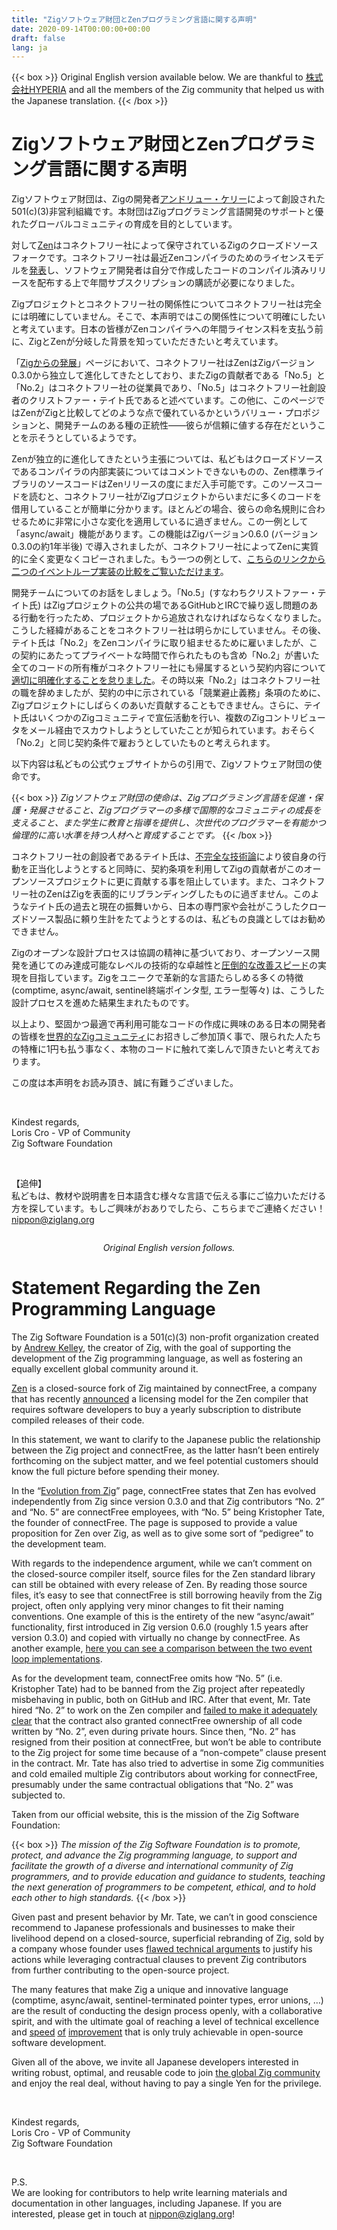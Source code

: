 ```yaml
---
title: "Zigソフトウェア財団とZenプログラミング言語に関する声明"
date: 2020-09-14T00:00:00+00:00
draft: false
lang: ja
---
```

{{< box >}} 
Original English version available below. We are thankful to <a href="https://hyperia.co.jp/" target="_blank" rel="noopener noreferrer">株式会社HYPERIA</a> and all the members of the Zig community that helped us with the Japanese translation. 
{{< /box >}}

# Zigソフトウェア財団とZenプログラミング言語に関する声明

Zigソフトウェア財団は、Zigの開発者[アンドリュー・ケリー](https://andrewkelley.me/)によって創設された501(c)(3)非営利組織です。本財団はZigプログラミング言語開発のサポートと優れたグローバルコミュニティの育成を目的としています。

対して[Zen](https://zen-lang.org/)はコネクトフリー社によって保守されているZigのクローズドソースフォークです。コネクトフリー社は最近Zenコンパイラのためのライセンスモデルを[発表](https://zen-lang.org/ja-JP/blog/2020-08-20/)し、ソフトウェア開発者は自分で作成したコードのコンパイル済みリリースを配布する上で年間サブスクリプションの購読が必要になりました。

Zigプロジェクトとコネクトフリー社の関係性についてコネクトフリー社は完全には明確にしていません。そこで、本声明ではこの関係性について明確にしたいと考えています。日本の皆様がZenコンパイラへの年間ライセンス料を支払う前に、ZigとZenが分岐した背景を知っていただきたいと考えています。

「[Zigからの発展](https://www.zen-lang.org/ja-JP/docs/appendix-zig/)」ページにおいて、コネクトフリー社はZenはZigバージョン0.3.0から独立して進化してきたとしており、またZigの貢献者である「No.5」と「No.2」はコネクトフリー社の従業員であり、「No.5」はコネクトフリー社創設者のクリストファー・テイト氏であると述べています。この他に、このページではZenがZigと比較してどのような点で優れているかというバリュー・プロポジションと、開発チームのある種の正統性——彼らが信頼に値する存在だということを示そうとしているようです。

Zenが独立的に進化してきたという主張については、私どもはクローズドソースであるコンパイラの内部実装についてはコメントできないものの、Zen標準ライブラリのソースコードはZenリリースの度にまだ入手可能です。このソースコードを読むと、コネクトフリー社がZigプロジェクトからいまだに多くのコードを借用していることが簡単に分かります。ほとんどの場合、彼らの命名規則に合わせるために非常に小さな変化を適用しているに過ぎません。この一例として「async/await」機能があります。この機能はZigバージョン0.6.0 (バージョン0.3.0の約1年半後) で導入されましたが、コネクトフリー社によってZenに実質的に全く変更なくコピーされました。もう一つの例として、[こちらのリンクから二つのイベントループ実装の比較をご覧いただけます](https://github.com/kristoff-it/zenlang-ziglang-eventloop/commit/f67aa04ef081187eb8857e7b5c18c9ed787e0079)。

開発チームについてのお話をしましょう。「No.5」(すなわちクリストファー・テイト氏) はZigプロジェクトの公共の場であるGitHubとIRCで繰り返し問題のある行動を行ったため、プロジェクトから追放されなければならなくなりました。こうした経緯があることをコネクトフリー社は明らかにしていません。その後、テイト氏は「No.2」をZenコンパイラに取り組ませるために雇いましたが、この契約にあたってプライベートな時間で作られたものも含め「No.2」が書いた全てのコードの所有権がコネクトフリー社にも帰属するという契約内容について[適切に明確化することを怠りました](https://github.com/ziglang/zig/pull/2701)。その時以来「No.2」はコネクトフリー社の職を辞めましたが、契約の中に示されている「競業避止義務」条項のために、Zigプロジェクトにしばらくのあいだ貢献することもできません。さらに、テイト氏はいくつかのZigコミュニティで宣伝活動を行い、複数のZigコントリビュータをメール経由でスカウトしようとしていたことが知られています。おそらく「No.2」と同じ契約条件で雇おうとしていたものと考えられます。

以下内容は私どもの公式ウェブサイトからの引用で、Zigソフトウェア財団の使命です。

{{< box >}} 
<i>
Zigソフトウェア財団の使命は、Zigプログラミング言語を促進・保護・発展させること、Zigプログラマーの多様で国際的なコミュニティの成長を支えること、また学生に教育と指導を提供し、次世代のプログラマーを有能かつ倫理的に高い水準を持つ人材へと育成することです。
</i>
{{< /box >}}

コネクトフリー社の創設者であるテイト氏は、[不完全な技術論](https://github.com/ziglang/zig/issues/1530)により彼自身の行動を正当化しようとすると同時に、契約条項を利用してZigの貢献者がこのオープンソースプロジェクトに更に貢献する事を阻止しています。また、コネクトフリー社のZenはZigを表面的にリブランディングしたものに過ぎません。このようなテイト氏の過去と現在の振舞いから、日本の専門家や会社がこうしたクローズドソース製品に頼り生計をたてようとするのは、私どもの良識としてはお勧めできません。

Zigのオープンな設計プロセスは協調の精神に基づいており、オープンソース開発を通じてのみ達成可能なレベルの技術的な卓越性と[圧倒的](https://ziglang.org/download/0.4.0/release-notes.html)[な改善](https://ziglang.org/download/0.5.0/release-notes.html)[スピード](https://ziglang.org/download/0.6.0/release-notes.html)の実現を目指しています。Zigをユニークで革新的な言語たらしめる多くの特徴 (comptime, async/await, sentinel終端ポインタ型, エラー型等々) は、こうした設計プロセスを進めた結果生まれたものです。

以上より、堅固かつ最適で再利用可能なコードの作成に興味のある日本の開発者の皆様を[世界的なZigコミュニティ](https://github.com/ziglang/zig/wiki/Community)にお招きしご参加頂く事で、限られた人たちの特権に1円も払う事なく、本物のコードに触れて楽しんで頂きたいと考えております。

この度は本声明をお読み頂き、誠に有難うございました。

<br/>

Kindest regards,  
Loris Cro - VP of Community  
Zig Software Foundation  

<br/>


【追伸】  
私どもは、教材や説明書を日本語含む様々な言語で伝える事にご協力いただける方を探しています。もしご興味がおありでしたら、こちらまでご連絡ください！[nippon@ziglang.org](mailto:nippon@ziglang.org) 

<div style="width: 100%; text-align: center; margin-top: 2em; margin-bottom: 1em;">
      <span><i>Original English version follows.</i></span>
    </div>

# Statement Regarding the Zen Programming Language

The Zig Software Foundation is a 501(c)(3) non-profit organization created by [Andrew Kelley](https://andrewkelley.me/), the creator of Zig, with the goal of supporting the development of the Zig programming language, as well as fostering an equally excellent global community around it.

[Zen](https://zen-lang.org/) is a closed-source fork of Zig maintained by connectFree, a company that has recently [announced](https://zen-lang.org/ja-JP/blog/2020-08-20/) a licensing model for the Zen compiler that requires software developers to buy a yearly subscription to distribute compiled releases of their code.

In this statement, we want to clarify to the Japanese public the relationship between the Zig project and connectFree, as the latter hasn’t been entirely forthcoming on the subject matter, and we feel potential customers should know the full picture before spending their money.

In the “[Evolution from Zig](https://www.zen-lang.org/ja-JP/docs/appendix-zig/)” page, connectFree states that Zen has evolved independently from Zig since version 0.3.0 and that Zig contributors “No. 2” and “No. 5” are connectFree employees, with “No. 5” being Kristopher Tate, the founder of connectFree. The page is supposed to provide a value proposition for Zen over Zig, as well as to give some sort of “pedigree” to the development team.

With regards to the independence argument, while we can’t comment on the closed-source compiler itself, source files for the Zen standard library can still be obtained with every release of Zen. By reading those source files, it’s easy to see that connectFree is still borrowing heavily from the Zig project, often only applying very minor changes to fit their naming conventions. One example of this is the entirety of the new “async/await” functionality, first introduced in Zig version 0.6.0 (roughly 1.5 years after version 0.3.0) and copied with virtually no change by connectFree. As another example, [here you can see a comparison between the two event loop implementations](https://github.com/kristoff-it/zenlang-ziglang-eventloop/commit/f67aa04ef081187eb8857e7b5c18c9ed787e0079).

As for the development team, connectFree omits how “No. 5” (i.e. Kristopher Tate) had to be banned from the Zig project after repeatedly misbehaving in public, both on GitHub and IRC. After that event, Mr. Tate hired “No. 2” to work on the Zen compiler and [failed to make it adequately clear](https://github.com/ziglang/zig/pull/2701) that the contract also granted connectFree ownership of all code written by “No. 2”, even during private hours. Since then, “No. 2” has resigned from their position at connectFree, but won’t be able to contribute to the Zig project for some time because of a “non-compete” clause present in the contract. Mr. Tate has also tried to advertise in some Zig communities and cold emailed multiple Zig contributors about working for connectFree, presumably under the same contractual obligations that “No. 2” was subjected to.

Taken from our official website, this is the mission of the Zig Software Foundation:

{{< box >}} 
<i>
The mission of the Zig Software Foundation is to promote, protect, and advance the Zig programming language, to support and facilitate the growth of a diverse and international community of Zig programmers, and to provide education and guidance to students, teaching the next generation of programmers to be competent, ethical, and to hold each other to high standards.
</i>
{{< /box >}}


Given past and present behavior by Mr. Tate, we can’t in good conscience recommend to Japanese professionals and businesses to make their livelihood depend on a closed-source, superficial rebranding of Zig, sold by a company whose founder uses [flawed technical arguments](https://github.com/ziglang/zig/issues/1530) to justify his actions while leveraging contractual clauses to prevent Zig contributors from further contributing to the open-source project.

The many features that make Zig a unique and innovative language (comptime, async/await, sentinel-terminated pointer types, error unions, …) are the result of conducting the design process openly, with a collaborative spirit, and with the ultimate goal of reaching a level of technical excellence and [speed](https://ziglang.org/download/0.4.0/release-notes.html) [of](https://ziglang.org/download/0.5.0/release-notes.html) [improvement](https://ziglang.org/download/0.6.0/release-notes.html) that is only truly achievable in open-source software development.

Given all of the above, we invite all Japanese developers interested in writing robust, optimal, and reusable code to join [the global Zig community](https://github.com/ziglang/zig/wiki/Community) and enjoy the real deal, without having to pay a single Yen for the privilege.

<br/>

Kindest regards,  
Loris Cro - VP of Community  
Zig Software Foundation  

<br/>


P.S.  
We are looking for contributors to help write learning materials and documentation in other languages, including Japanese. If you are interested, please get in touch at nippon@ziglang.org!

